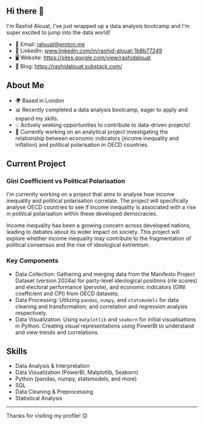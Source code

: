 ## Hi there 👋

I'm Rashid Alouat, I've just wrapped up a data analysis bootcamp and I'm super excited to jump into the data world! 

- 📧 Email: ralouat@proton.me
- 🔗 LinkedIn: www.linkedin.com/in/rashid-alouat-1b8b77249
- 🖥️ Website: https://sites.google.com/view/rashidalouat
- 📝 Blog: https://rashidalouat.substack.com/

## About Me

- 🌍 Based in London
- 📊 Recently completed a data analysis bootcamp, eager to apply and expand my skills.
- 💡 Actively seeking opportunities to contribute to data-driven projects!
- 💼 Currently working on an analytical project investigating the relationship between economic indicators (income inequality and inflation) and political polarisation in OECD countries.

## Current Project

### Gini Coefficient vs Political Polarisation

I'm currently working on a project that aims to analyse how income inequality and political polarisation correlate. The project will specifically analyse OECD countries to see if income inequality is associated with a rise in political polarisation within these developed democracies.

Income inequality has been a growing concern across developed nations, leading to debates about its wider impact on society. This project will explore whether income inequality may contribute to the fragmentation of political consensus and the rise of ideological extremism. 

### Key Components

- Data Collection: Gathering and merging data from the Manifesto Project Dataset (version 2024a) for party-level ideological positions (rile scores) and electoral performance (pervote), and economic indicators (GINI coefficient and CPI) from OECD datasets.
- Data Processing: Utilizing `pandas`, `numpy`, and `statsmodels` for data cleaning and transformation; and correlation and regression analysis respectively.
- Data Visualization: Using `matplotlib` and `seaborn` for initial visualisations in Python. Creating visual representations using PowerBI to understand and view trends and correlations.

## Skills

- Data Analysis & Interpretation
- Data Visualization (PowerBI, Matplotlib, Seaborn)
- Python (pandas, numpy, statsmodels, and more)
- SQL
- Data Cleaning & Preprocessing
- Statistical Analysis

---

Thanks for visiting my profile! 😊
